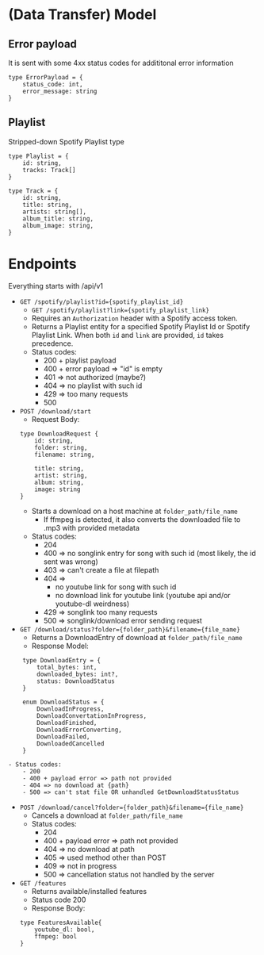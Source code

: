 # (Data Transfer) Model
## Error payload
It is sent with some 4xx status codes for addititonal error information
```
type ErrorPayload = {
	status_code: int,
	error_message: string
}
```
## Playlist
Stripped-down Spotify Playlist type
```
type Playlist = {
	id: string,
	tracks: Track[]	
}

type Track = {
	id: string,
	title: string,
	artists: string[],
	album_title: string,
	album_image: string,
}
```
# Endpoints
Everything starts with /api/v1
- `GET /spotify/playlist?id={spotify_playlist_id}`
	- `GET /spotify/playlist?link={spotify_playlist_link}`
	- Requires an `Authorization` header with a Spotify access token.
	- Returns a Playlist entity for a specified Spotify Playlist Id or Spotify Playlist Link. When both `id` and `link` are provided, `id` takes precedence.
	- Status codes:
		- 200 + playlist payload
		- 400 + error payload => "id" is empty
		- 401 => not authorized (maybe?)
		- 404 => no playlist with such id
		- 429 => too many requests
		- 500
- `POST /download/start`
	- Request Body:
	```
	type DownloadRequest {
		id: string,
		folder: string,
		filename: string,
		
		title: string,
		artist: string,
		album: string,
		image: string
	}
	```
	- Starts a download on a host machine at `folder_path/file_name`
		- If ffmpeg is detected, it also converts the downloaded file to .mp3 with provided metadata
	- Status codes:
		- 204
		- 400 => no songlink entry for song with such id (most likely, the id sent was wrong)
		- 403 => can't create a file at filepath
		- 404 =>
			- no youtube link for song with such id
			- no download link for youtube link (youtube api and/or youtube-dl weirdness)
		- 429 => songlink too many requests
		- 500 => songlink/download error sending request
- `GET /download/status?folder={folder_path}&filename={file_name}`
	- Returns a DownloadEntry of download at `folder_path/file_name`
	- Response Model:
```
	type DownloadEntry = {
		total_bytes: int,
		downloaded_bytes: int?,
		status: DownloadStatus
	}
	
	enum DownloadStatus = {
		DownloadInProgress,
		DownloadConvertationInProgress,
		DownloadFinished,
		DownloadErrorConverting,
		DownloadFailed,
		DownloadedCancelled
	}
```
	- Status codes:
		- 200
		- 400 + payload error => path not provided
		- 404 => no download at {path}
		- 500 => can't stat file OR unhandled GetDownloadStatusStatus
- `POST /download/cancel?folder={folder_path}&filename={file_name}`
	- Cancels a download at `folder_path/file_name`
	- Status codes:
		- 204
		- 400 + payload error => path not provided
		- 404 => no download at path
		- 405 => used method other than POST
		- 409 => not in progress
		- 500 => cancellation status not handled by the server
- `GET /features`
	- Returns available/installed features
	- Status code 200
	- Response Body:
	```
	type FeaturesAvailable{
		youtube_dl: bool,
		ffmpeg: bool
	}
	```